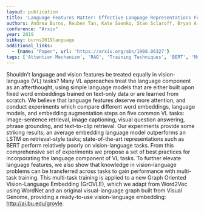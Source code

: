 ```yaml
---
layout: publication
title: 'Language Features Matter: Effective Language Representations For Vision-language Tasks'
authors: Andrea Burns, Reuben Tan, Kate Saenko, Stan Sclaroff, Bryan A. Plummer
conference: "Arxiv"
year: 2019
bibkey: burns2019language
additional_links:
  - {name: "Paper", url: 'https://arxiv.org/abs/1908.06327'}
tags: ['Attention Mechanism', 'RAG', 'Training Techniques', 'BERT', 'Model Architecture', 'Applications', 'Multimodal Models', 'Reinforcement Learning']
---
```

Shouldn't language and vision features be treated equally in vision-language
(VL) tasks? Many VL approaches treat the language component as an afterthought,
using simple language models that are either built upon fixed word embeddings
trained on text-only data or are learned from scratch. We believe that language
features deserve more attention, and conduct experiments which compare
different word embeddings, language models, and embedding augmentation steps on
five common VL tasks: image-sentence retrieval, image captioning, visual
question answering, phrase grounding, and text-to-clip retrieval. Our
experiments provide some striking results; an average embedding language model
outperforms an LSTM on retrieval-style tasks; state-of-the-art representations
such as BERT perform relatively poorly on vision-language tasks. From this
comprehensive set of experiments we propose a set of best practices for
incorporating the language component of VL tasks. To further elevate language
features, we also show that knowledge in vision-language problems can be
transferred across tasks to gain performance with multi-task training. This
multi-task training is applied to a new Graph Oriented Vision-Language
Embedding (GrOVLE), which we adapt from Word2Vec using WordNet and an original
visual-language graph built from Visual Genome, providing a ready-to-use
vision-language embedding: http://ai.bu.edu/grovle.
